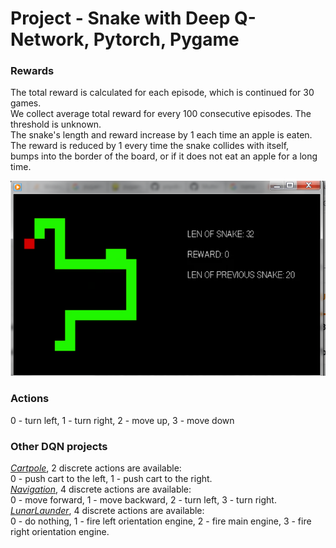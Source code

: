 # Project - Snake with Deep Q-Network, Pytorch, Pygame

### Rewards

The total reward is calculated for each episode, which is continued for 30 games.   
We collect average total reward for every 100 consecutive episodes. The threshold is unknown.    
The snake's length and reward increase by 1 each time an apple is eaten.    
The reward is reduced by 1 every time the snake collides with itself,    
bumps into the border of the board, or if it does not eat an apple for a long time. 

![](images/snake.png)

### Actions
0 - turn left,  1 - turn right, 2 - move up, 3 - move down


### Other DQN projects

[_Cartpole_](https://github.com/Rafael1s/Deep-Reinforcement-Learning-Udacity/edit/master/Cartpole-Deep-Q-Learning), 2 discrete actions are available:  
0 - push cart to the left, 1 - push cart to the right.     
[_Navigation_](https://github.com/Rafael1s/Deep-Reinforcement-Learning-Udacity/tree/master/Project-1_Navigation-DQN), 4 discrete actions are available:     
0 - move forward, 1 - move backward, 2 - turn left, 3 - turn right.    
[_LunarLaunder_](https://github.com/Rafael1s/Deep-Reinforcement-Learning-Udacity/new/master/LunarLander-v2-DQN), 4 discrete actions are available:  
 0 - do nothing, 1 - fire left orientation engine, 2 - fire main engine,  3 - fire right orientation engine.   
